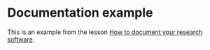 # Documentation example

This is an example from the lesson
[How to document your research software](https://coderefinery.github.io/documentation/).
